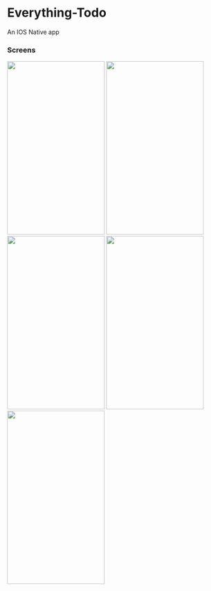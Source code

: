 # Everything-Todo
An IOS Native app

### Screens

<img src="https://github.com/IamAKX/Everything-Todo/blob/master/Screens/Simulator%20Screen%20Shot%20-%20iPhone%20Xʀ%20-%202019-07-26%20at%2004.50.02.png?raw=true" width="225" height="400" /> <img src="https://github.com/IamAKX/Everything-Todo/blob/master/Screens/Simulator%20Screen%20Shot%20-%20iPhone%20Xʀ%20-%202019-07-26%20at%2004.50.28.png?raw=true" width="225" height="400" />
<img src="https://github.com/IamAKX/Everything-Todo/blob/master/Screens/Simulator%20Screen%20Shot%20-%20iPhone%20Xʀ%20-%202019-07-26%20at%2004.50.37.png?raw=true" width="225" height="400" /> <img src="https://github.com/IamAKX/Everything-Todo/blob/master/Screens/Simulator%20Screen%20Shot%20-%20iPhone%20Xʀ%20-%202019-07-26%20at%2004.50.47.png?raw=true" width="225" height="400" /> <img src="https://github.com/IamAKX/Everything-Todo/blob/master/Screens/Simulator%20Screen%20Shot%20-%20iPhone%20Xʀ%20-%202019-07-26%20at%2004.50.58.png?raw=true" width="225" height="400" /> 

